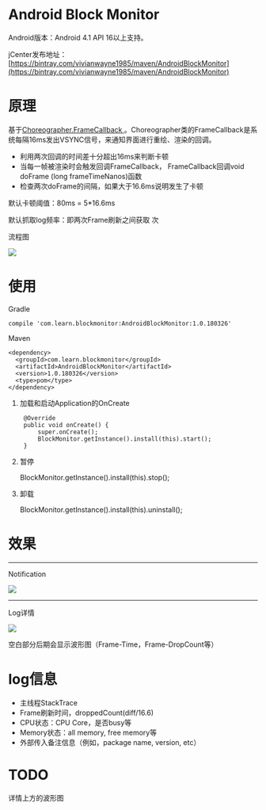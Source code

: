 # Android Block Monitor

Android版本：Android 4.1 API 16以上支持。

jCenter发布地址：[https://bintray.com/vivianwayne1985/maven/AndroidBlockMonitor](https://bintray.com/vivianwayne1985/maven/AndroidBlockMonitor)

# 原理

基于[Choreographer.FrameCallback ](http://vivianking6855.github.io/2018/03/05/Android-optimization-6-Block/)。Choreographer类的FrameCallback是系统每隔16ms发出VSYNC信号，来通知界面进行重绘、渲染的回调。

- 利用两次回调的时间差十分超出16ms来判断卡顿
- 当每一帧被渲染时会触发回调FrameCallback， FrameCallback回调void doFrame (long frameTimeNanos)函数
- 检查两次doFrame的间隔，如果大于16.6ms说明发生了卡顿

默认卡顿阈值：80ms = 5*16.6ms

默认抓取log频率：即两次Frame刷新之间获取 次

流程图

![](https://i.imgur.com/R3DUCcr.jpg)

# 使用
   
   Gradle

    compile 'com.learn.blockmonitor:AndroidBlockMonitor:1.0.180326'

   Maven

    <dependency>
      <groupId>com.learn.blockmonitor</groupId>
      <artifactId>AndroidBlockMonitor</artifactId>
      <version>1.0.180326</version>
      <type>pom</type>
    </dependency>
    
    
1. 加载和启动Application的OnCreate

        @Override
        public void onCreate() {
            super.onCreate();
            BlockMonitor.getInstance().install(this).start();
        }

2. 暂停

    BlockMonitor.getInstance().install(this).stop();

3. 卸载
    
    BlockMonitor.getInstance().install(this).uninstall();


# 效果

---

Notification

   ![](https://i.imgur.com/HAFM9qr.jpg)

---

Log详情
    
   ![](https://i.imgur.com/Anob1Tk.jpg)

空白部分后期会显示波形图（Frame-Time，Frame-DropCount等）

# log信息

- 主线程StackTrace
- Frame刷新时间，droppedCount(diff/16.6)
- CPU状态：CPU Core，是否busy等
- Memory状态：all memory, free memory等
- 外部传入备注信息（例如，package name, version, etc）


# TODO

详情上方的波形图
